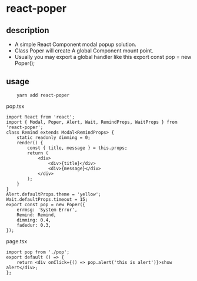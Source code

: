 # react-poper

## description

-   A simple React Component modal popup solution.
-   Class Poper will create A global Component mount point.
-   Usually you may export a global handler like this export const pop = new Poper();

## usage

```shell
    yarn add react-poper
```

pop.tsx

```tsx
import React from 'react';
import { Modal, Poper, Alert, Wait, RemindProps, WaitProps } from 'react-poper';
class Remind extends Modal<RemindProps> {
    static readonly dimming = 0;
    render() {
        const { title, message } = this.props;
        return (
            <div>
                <div>{title}</div>
                <div>{message}</div>
            </div>
        );
    }
}
Alert.defaultProps.theme = 'yellow';
Wait.defaultProps.timeout = 15;
export const pop = new Poper({
    errmsg: 'System Error',
    Remind: Remind,
    dimming: 0.4,
    fadedur: 0.3,
});
```

page.tsx

```tsx
import pop from './pop';
export default () => {
    return <div onClick={() => pop.alert('this is alert')}>show alert</div>;
};
```
